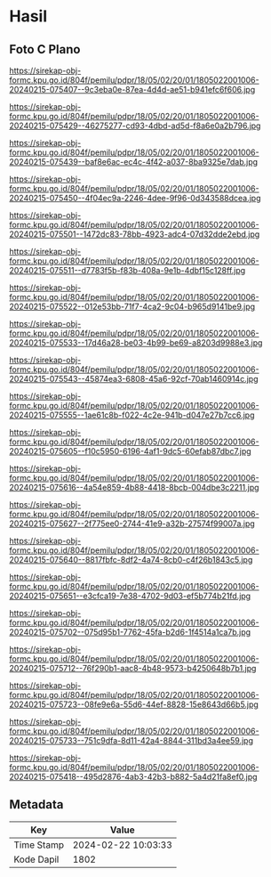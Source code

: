 # Hasil

## Foto C Plano

https://sirekap-obj-formc.kpu.go.id/804f/pemilu/pdpr/18/05/02/20/01/1805022001006-20240215-075407--9c3eba0e-87ea-4d4d-ae51-b941efc6f606.jpg

https://sirekap-obj-formc.kpu.go.id/804f/pemilu/pdpr/18/05/02/20/01/1805022001006-20240215-075429--46275277-cd93-4dbd-ad5d-f8a6e0a2b796.jpg

https://sirekap-obj-formc.kpu.go.id/804f/pemilu/pdpr/18/05/02/20/01/1805022001006-20240215-075439--baf8e6ac-ec4c-4f42-a037-8ba9325e7dab.jpg

https://sirekap-obj-formc.kpu.go.id/804f/pemilu/pdpr/18/05/02/20/01/1805022001006-20240215-075450--4f04ec9a-2246-4dee-9f96-0d343588dcea.jpg

https://sirekap-obj-formc.kpu.go.id/804f/pemilu/pdpr/18/05/02/20/01/1805022001006-20240215-075501--1472dc83-78bb-4923-adc4-07d32dde2ebd.jpg

https://sirekap-obj-formc.kpu.go.id/804f/pemilu/pdpr/18/05/02/20/01/1805022001006-20240215-075511--d7783f5b-f83b-408a-9e1b-4dbf15c128ff.jpg

https://sirekap-obj-formc.kpu.go.id/804f/pemilu/pdpr/18/05/02/20/01/1805022001006-20240215-075522--012e53bb-71f7-4ca2-9c04-b965d9141be9.jpg

https://sirekap-obj-formc.kpu.go.id/804f/pemilu/pdpr/18/05/02/20/01/1805022001006-20240215-075533--17d46a28-be03-4b99-be69-a8203d9988e3.jpg

https://sirekap-obj-formc.kpu.go.id/804f/pemilu/pdpr/18/05/02/20/01/1805022001006-20240215-075543--45874ea3-6808-45a6-92cf-70ab1460914c.jpg

https://sirekap-obj-formc.kpu.go.id/804f/pemilu/pdpr/18/05/02/20/01/1805022001006-20240215-075555--1ae61c8b-f022-4c2e-941b-d047e27b7cc6.jpg

https://sirekap-obj-formc.kpu.go.id/804f/pemilu/pdpr/18/05/02/20/01/1805022001006-20240215-075605--f10c5950-6196-4af1-9dc5-60efab87dbc7.jpg

https://sirekap-obj-formc.kpu.go.id/804f/pemilu/pdpr/18/05/02/20/01/1805022001006-20240215-075616--4a54e859-4b88-4418-8bcb-004dbe3c2211.jpg

https://sirekap-obj-formc.kpu.go.id/804f/pemilu/pdpr/18/05/02/20/01/1805022001006-20240215-075627--2f775ee0-2744-41e9-a32b-27574f99007a.jpg

https://sirekap-obj-formc.kpu.go.id/804f/pemilu/pdpr/18/05/02/20/01/1805022001006-20240215-075640--8817fbfc-8df2-4a74-8cb0-c4f26b1843c5.jpg

https://sirekap-obj-formc.kpu.go.id/804f/pemilu/pdpr/18/05/02/20/01/1805022001006-20240215-075651--e3cfca19-7e38-4702-9d03-ef5b774b21fd.jpg

https://sirekap-obj-formc.kpu.go.id/804f/pemilu/pdpr/18/05/02/20/01/1805022001006-20240215-075702--075d95b1-7762-45fa-b2d6-1f4514a1ca7b.jpg

https://sirekap-obj-formc.kpu.go.id/804f/pemilu/pdpr/18/05/02/20/01/1805022001006-20240215-075712--76f290b1-aac8-4b48-9573-b4250648b7b1.jpg

https://sirekap-obj-formc.kpu.go.id/804f/pemilu/pdpr/18/05/02/20/01/1805022001006-20240215-075723--08fe9e6a-55d6-44ef-8828-15e8643d66b5.jpg

https://sirekap-obj-formc.kpu.go.id/804f/pemilu/pdpr/18/05/02/20/01/1805022001006-20240215-075733--751c9dfa-8d11-42a4-8844-311bd3a4ee59.jpg

https://sirekap-obj-formc.kpu.go.id/804f/pemilu/pdpr/18/05/02/20/01/1805022001006-20240215-075418--495d2876-4ab3-42b3-b882-5a4d21fa8ef0.jpg


## Metadata

| Key        | Value               |
| ---------- | ------------------- |
| Time Stamp | 2024-02-22 10:03:33 |
| Kode Dapil | 1802                |



